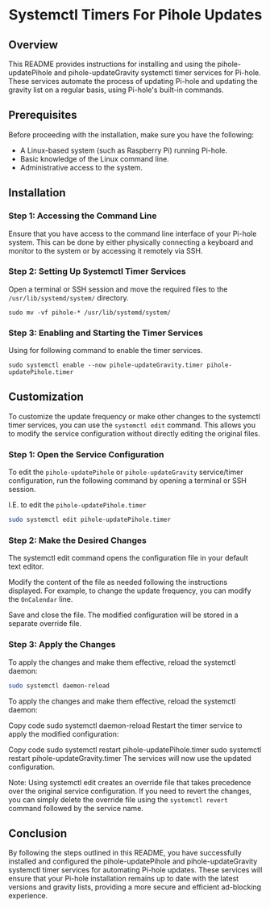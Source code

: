 <div align="center">
  <h1><b>
   Systemctl Timers For Pihole Updates
  </b></h1>
</div>

## Overview

This README provides instructions for installing and using the pihole-updatePihole and pihole-updateGravity systemctl timer services for Pi-hole. These services automate the process of updating Pi-hole and updating the gravity list on a regular basis, using Pi-hole's built-in commands.

## Prerequisites
Before proceeding with the installation, make sure you have the following:

- A Linux-based system (such as Raspberry Pi) running Pi-hole.
- Basic knowledge of the Linux command line.
- Administrative access to the system.

## Installation

### Step 1: Accessing the Command Line

Ensure that you have access to the command line interface of your Pi-hole system. This can be done by either physically connecting a keyboard and monitor to the system or by accessing it remotely via SSH.

### Step 2: Setting Up Systemctl Timer Services

Open a terminal or SSH session and move the required files to the `/usr/lib/systemd/system/` directory.

```console
sudo mv -vf pihole-* /usr/lib/systemd/system/
```

### Step 3: Enabling and Starting the Timer Services

Using for following command to enable the timer services.

```console
sudo systemctl enable --now pihole-updateGravity.timer pihole-updatePihole.timer
```

## Customization

To customize the update frequency or make other changes to the systemctl timer services, you can use the `systemctl edit` command. This allows you to modify the service configuration without directly editing the original files.

### Step 1: Open the Service Configuration

To edit the `pihole-updatePihole` or `pihole-updateGravity` service/timer configuration, run the following command by opening a terminal or SSH session.

I.E. to edit the `pihole-updatePihole.timer`

```bash
sudo systemctl edit pihole-updatePihole.timer
```

### Step 2: Make the Desired Changes

The systemctl edit command opens the configuration file in your default text editor.

Modify the content of the file as needed following the instructions displayed. For example, to change the update frequency, you can modify the `OnCalendar` line.

Save and close the file. The modified configuration will be stored in a separate override file.

### Step 3: Apply the Changes

To apply the changes and make them effective, reload the systemctl daemon:

```bash
sudo systemctl daemon-reload
```
To apply the changes and make them effective, reload the systemctl daemon:

Copy code
sudo systemctl daemon-reload
Restart the timer service to apply the modified configuration:

Copy code
sudo systemctl restart pihole-updatePihole.timer
sudo systemctl restart pihole-updateGravity.timer
The services will now use the updated configuration.

Note: Using systemctl edit creates an override file that takes precedence over the original service configuration. If you need to revert the changes, you can simply delete the override file using the `systemctl revert` command followed by the service name.

## Conclusion

By following the steps outlined in this README, you have successfully installed and configured the pihole-updatePihole and pihole-updateGravity systemctl timer services for automating Pi-hole updates. These services will ensure that your Pi-hole installation remains up to date with the latest versions and gravity lists, providing a more secure and efficient ad-blocking experience.